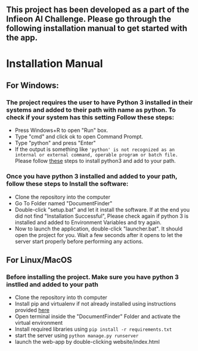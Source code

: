 ## This project has been developed as a part of the Infieon AI Challenge. Please go through the following installation manual to get started with the app.
# Installation Manual
## For Windows:
### The project requires the user to have Python 3 installed in their systems and added to their path with name as python. To check if your system has this setting Follow these steps:
- Press Windows+R to open "Run" box.
- Type "cmd" and click ok to open Command Prompt.
- Type "python" and press "Enter"
- If the output is something like `'python' is not recognized as an internal or external command, operable program or batch file.` Please follow [these](https://phoenixnap.com/kb/how-to-install-python-3-windows) steps to install python3 and add to your path.
### Once you have python 3 installed and added to your path, follow these steps to Install the software:
- Clone the repository into the computer
- Go To Folder named "DocumentFinder"
- Double-click "setup.bat" and let it install the software. If at the end you did not find "Installation Successful", Please check again if python 3 is installed and added to Environment Variables and try again.
- Now to launch the application, double-click "launcher.bat". It should open the project for you. Wait a few seconds after it opens to let the server start properly before performing any actions.
## For Linux/MacOS
### Before installing the project. Make sure you have python 3 instlled and added to your path
- Clone the repository into th computer
- Install pip and virtualenv if not already installed using instructions provided [here](https://www.codingforentrepreneurs.com/blog/install-django-on-mac-or-linux)
- Open terminal inside the "DocumentFinder" Folder and activate the virtual environment
- Install required libraries using `pip install -r requirements.txt`
- start the server using `python manage.py runserver`
- launch the web-app by double-clicking website/index.html
